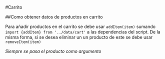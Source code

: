 #Carrito

##Como obtener datos de productos en carrito

Para añadir productos en el carrito se debe usar `addItem(item)` sumando `import {addItem} from '../data/cart'` a las dependencias del script. De la misma forma, si se desea eliminar un un producto de este se debe usar `removeItem(item)`

_Siempre se pasa el producto como argumento_